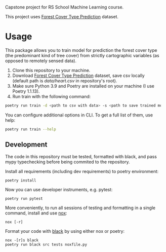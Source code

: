 
Capstone project for RS School Machine Learning course.

This project uses [Forest Cover Type Prediction](https://www.kaggle.com/competitions/forest-cover-type-prediction/data) dataset.

# Usage
This package allows you to train model for prediction the forest cover type (the predominant kind of tree cover) from strictly cartographic variables (as opposed to remotely sensed data). 
1. Clone this repository to your machine.
2. Download [Forest Cover Type Prediction](https://www.kaggle.com/competitions/forest-cover-type-prediction/data) dataset, save csv locally (default path is *data/heart.csv* in repository's root).
3. Make sure Python 3.9 and Poetry are installed on your machine (I use Poetry 1.1.13).
4. Run train with the following command:
```bash
poetry run train -d <path to csv with data> -s <path to save trained model>
```
You can configure additional options in CLI. To get a full list of them, use help:
```bash
poetry run train --help
```
## Development

The code in this repository must be tested, formatted with black, and pass mypy typechecking before being commited to the repository.

Install all requirements (including dev requirements) to poetry environment:
```
poetry install
```
Now you can use developer instruments, e.g. pytest:
```
poetry run pytest
```
More conveniently, to run all sessions of testing and formatting in a single command, install and use [nox](https://nox.thea.codes/en/stable/): 
```
nox [-r]
```
Format your code with [black](https://github.com/psf/black) by using either nox or poetry:
```
nox -[r]s black
poetry run black src tests noxfile.py
```